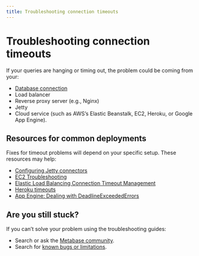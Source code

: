 ```yaml
---
title: Troubleshooting connection timeouts
---
```


# Troubleshooting connection timeouts

If your queries are hanging or timing out, the problem could be coming from your:

- [Database connection](./datawarehouse.md)
- Load balancer
- Reverse proxy server (e.g., Nginx)
- Jetty
- Cloud service (such as AWS’s Elastic Beanstalk, EC2, Heroku, or Google App Engine).

## Resources for common deployments

Fixes for timeout problems will depend on your specific setup. These resources may help:

- [Configuring Jetty connectors][configuring-jetty]
- [EC2 Troubleshooting][ec2-troubleshooting]
- [Elastic Load Balancing Connection Timeout Management][elb-timeout]
- [Heroku timeouts][heroku-timeout]
- [App Engine: Dealing with DeadlineExceededErrors][app-engine-timeout]

## Are you still stuck?

If you can’t solve your problem using the troubleshooting guides:

- Search or ask the [Metabase community][discourse].
- Search for [known bugs or limitations][known-issues].

[app-engine-timeout]: https://cloud.google.com/appengine/articles/deadlineexceedederrors
[configuring-jetty]: https://www.eclipse.org/jetty/documentation/current/configuring-connectors.html
[discourse]: https://discourse.metabase.com/
[ec2-troubleshooting]: https://docs.aws.amazon.com/AWSEC2/latest/UserGuide/TroubleshootingInstancesConnecting.html
[elb-timeout]: https://aws.amazon.com/blogs/aws/elb-idle-timeout-control/
[heroku-timeout]: https://devcenter.heroku.com/articles/request-timeout
[known-issues]: ./known-issues.md
